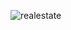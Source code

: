 ![realestate](https://github.com/enmertkaya/RealEstate_Dapper_Api/assets/151652097/2403b236-b0f1-403c-96ba-5820a4be0727)
